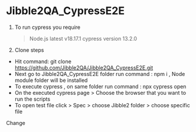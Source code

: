 # Jibble2QA_CypressE2E

1. To run cypress you require

   > Node.js latest v18.17.1
   > cypress version 13.2.0

2. Clone steps

- Hit command: git clone https://github.com/Jibble2QA/Jibble2QA_CypressE2E.git
- Next go to Jibble2QA_CypressE2E folder run command : npm i , Node module folder will be installed
- To execute cypress , on same folder run command : npx cypress open
- On the executed cypress page > Choose the browser that you want to run the scripts 
- To open test file click > Spec > choose Jibble2 folder > choose specific file


Change 
